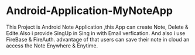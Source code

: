 # Android-Application-MyNoteApp
This Project is Android Note Application ,this App can create Note, Delete &amp; Edite.Also i provide SingUp in Sing in with Email verfication. And also i use FireBase &amp; FireAuth. advantage of that users can save their note in cloud an access the Note Enywhere &amp; Enytime.  
